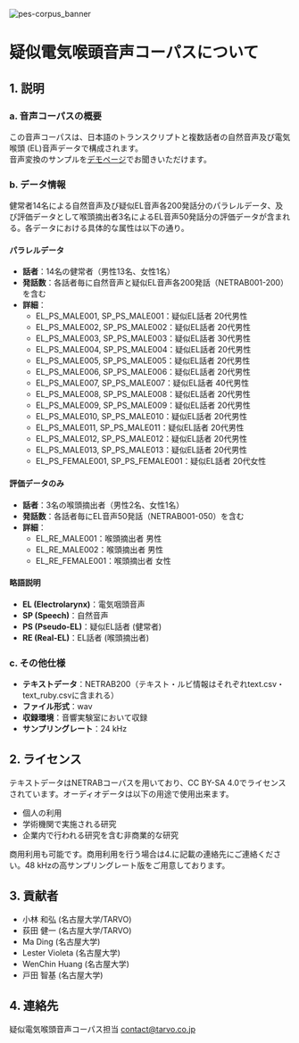 ![pes-corpus_banner](https://github.com/user-attachments/assets/18279e04-2fdd-4a72-884f-e869506a5a6b)
# 疑似電気喉頭音声コーパスについて

## 1. 説明

### a. 音声コーパスの概要
この音声コーパスは、日本語のトランスクリプトと複数話者の自然音声及び電気喉頭 (EL)音声データで構成されます。  
音声変換のサンプルを[デモページ](https://unilight.github.io/Publication-Demos/publications/asj2024autumn-pesc/index.html)でお聞きいただけます。

### b. データ情報
健常者14名による自然音声及び疑似EL音声各200発話分のパラレルデータ、及び評価データとして喉頭摘出者3名によるEL音声50発話分の評価データが含まれる。各データにおける具体的な属性は以下の通り。

#### パラレルデータ
- **話者**：14名の健常者（男性13名、女性1名）
- **発話数**：各話者毎に自然音声と疑似EL音声各200発話（NETRAB001-200）を含む
- **詳細**：
    - EL_PS_MALE001, SP_PS_MALE001：疑似EL話者 20代男性
    - EL_PS_MALE002, SP_PS_MALE002：疑似EL話者 20代男性
    - EL_PS_MALE003, SP_PS_MALE003：疑似EL話者 30代男性
    - EL_PS_MALE004, SP_PS_MALE004：疑似EL話者 20代男性
    - EL_PS_MALE005, SP_PS_MALE005：疑似EL話者 20代男性
    - EL_PS_MALE006, SP_PS_MALE006：疑似EL話者 20代男性
    - EL_PS_MALE007, SP_PS_MALE007：疑似EL話者 40代男性
    - EL_PS_MALE008, SP_PS_MALE008：疑似EL話者 20代男性
    - EL_PS_MALE009, SP_PS_MALE009：疑似EL話者 20代男性
    - EL_PS_MALE010, SP_PS_MALE010：疑似EL話者 20代男性
    - EL_PS_MALE011, SP_PS_MALE011：疑似EL話者 20代男性
    - EL_PS_MALE012, SP_PS_MALE012：疑似EL話者 20代男性
    - EL_PS_MALE013, SP_PS_MALE013：疑似EL話者 20代男性
    - EL_PS_FEMALE001, SP_PS_FEMALE001：疑似EL話者 20代女性

#### 評価データのみ
- **話者**：3名の喉頭摘出者（男性2名、女性1名）
- **発話数**：各話者毎にEL音声50発話（NETRAB001-050）を含む
- **詳細**：
    - EL_RE_MALE001：喉頭摘出者 男性
    - EL_RE_MALE002：喉頭摘出者 男性
    - EL_RE_FEMALE001：喉頭摘出者 女性

#### 略語説明
- **EL (Electrolarynx)**：電気咽頭音声
- **SP (Speech)**：自然音声
- **PS (Pseudo-EL)**：疑似EL話者 (健常者)
- **RE (Real-EL)**：EL話者 (喉頭摘出者)

### c. その他仕様
- **テキストデータ**：NETRAB200（テキスト・ルビ情報はそれぞれtext.csv・text_ruby.csvに含まれる）
- **ファイル形式**：wav
- **収録環境**：音響実験室において収録
- **サンプリングレート**：24 kHz

## 2. ライセンス
テキストデータはNETRABコーパスを用いており、CC BY-SA 4.0でライセンスされています。オーディオデータは以下の用途で使用出来ます。
- 個人の利用
- 学術機関で実施される研究
- 企業内で行われる研究を含む非商業的な研究

商用利用も可能です。商用利用を行う場合は4.に記載の連絡先にご連絡ください。48 kHzの高サンプリングレート版をご用意しております。

## 3. 貢献者
- 小林 和弘 (名古屋大学/TARVO)
- 荻田 健一 (名古屋大学/TARVO)
- Ma Ding (名古屋大学)
- Lester Violeta (名古屋大学)
- WenChin Huang (名古屋大学)
- 戸田 智基 (名古屋大学)

## 4. 連絡先
疑似電気喉頭音声コーパス担当 contact@tarvo.co.jp
